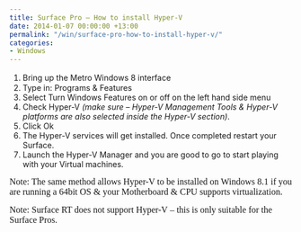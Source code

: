 ```yaml
---
title: Surface Pro – How to install Hyper-V
date: 2014-01-07 00:00:00 +13:00
permalink: "/win/surface-pro-how-to-install-hyper-v/"
categories:
- Windows
---
```


  1. Bring up the Metro Windows 8 interface <span style="font-size: 12pt;"><br /> </span>
  2. Type in: Programs & Features
  3. Select Turn Windows Features on or off on the left hand side menu
  4. Check Hyper-V _(make sure – Hyper-V Management Tools & Hyper-V platforms are also selected inside the Hyper-V section)_.
  5. Click Ok
  6. The Hyper-V services will get installed. Once completed restart your Surface.
  7. Launch the Hyper-V Manager and you are good to go to start playing with your Virtual machines.

<span style="font-family: Times New Roman; font-size: 12pt;">Note: The same method allows Hyper-V to be installed on Windows 8.1 if you are running a 64bit OS & your Motherboard & CPU supports virtualization.<br /> </span>

<span style="font-family: Times New Roman; font-size: 12pt;">Note: Surface RT does not support Hyper-V – this is only suitable for the Surface Pros.</span>
